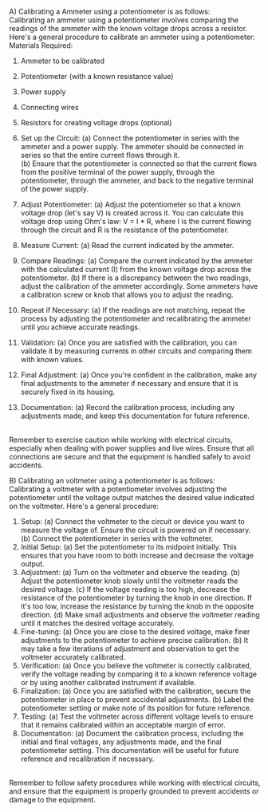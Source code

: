 A) Calibrating a Ammeter using a potentiometer is as follows:
<br>
Calibrating an ammeter using a potentiometer involves comparing the readings of the ammeter with the known voltage drops across a resistor. Here's a general procedure to calibrate an ammeter using a potentiometer:
<br>
Materials Required:
1. Ammeter to be calibrated
2. Potentiometer (with a known resistance value)
3. Power supply
4. Connecting wires
5. Resistors for creating voltage drops (optional)
1. Set up the Circuit:
   (a) Connect the potentiometer in series with the ammeter and a power supply. The ammeter should be connected in series so that the entire current flows through it.<br>
   (b) Ensure that the potentiometer is connected so that the current flows from the positive terminal of the power supply, through the potentiometer, through the ammeter, and back to the negative terminal of the power supply.
   
2. Adjust Potentiometer:
   (a) Adjust the potentiometer so that a known voltage drop (let's say V) is created across it. You can calculate this voltage drop using Ohm's law: V = I * R, where I is the current flowing through the circuit and R is the resistance of the potentiometer.
   
3. Measure Current:
   (a) Read the current indicated by the ammeter.
4. Compare Readings:
   (a) Compare the current indicated by the ammeter with the calculated current (I) from the known voltage drop across the potentiometer.
   (b) If there is a discrepancy between the two readings, adjust the calibration of the ammeter accordingly. Some ammeters have a calibration screw or knob that allows you to adjust the reading.
5. Repeat if Necessary:
   (a) If the readings are not matching, repeat the process by adjusting the potentiometer and recalibrating the ammeter until you achieve accurate readings.
6. Validation:
   (a) Once you are satisfied with the calibration, you can validate it by measuring currents in other circuits and comparing them with known values.
7. Final Adjustment:
   (a) Once you're confident in the calibration, make any final adjustments to the ammeter if necessary and ensure that it is securely fixed in its housing.
8. Documentation:
   (a) Record the calibration process, including any adjustments made, and keep this documentation for future reference.
<br>
Remember to exercise caution while working with electrical circuits, especially when dealing with power supplies and live wires. Ensure that all connections are secure and that the equipment is handled safely to avoid accidents.

<br>


B) Calibrating an voltmeter using a potentiometer is as follows:
<br>
Calibrating a voltmeter with a potentiometer involves adjusting the potentiometer until the voltage output matches the desired value indicated on the voltmeter. Here's a general procedure:
<br>
1. Setup:
   (a) Connect the voltmeter to the circuit or device you want to measure the voltage of. Ensure the circuit is powered on if necessary.
   (b) Connect the potentiometer in series with the voltmeter.
2. Initial Setup:
   (a) Set the potentiometer to its midpoint initially. This ensures that you have room to both increase and decrease the voltage output.
3. Adjustment:
   (a) Turn on the voltmeter and observe the reading.
   (b) Adjust the potentiometer knob slowly until the voltmeter reads the desired voltage.
   (c) If the voltage reading is too high, decrease the resistance of the potentiometer by turning the knob in one direction. If it's too low, increase the resistance by turning the knob in the opposite direction.
   (d) Make small adjustments and observe the voltmeter reading until it matches the desired voltage accurately.
4. Fine-tuning:
   (a) Once you are close to the desired voltage, make finer adjustments to the potentiometer to achieve precise calibration.
   (b) It may take a few iterations of adjustment and observation to get the voltmeter accurately calibrated.
5. Verification:
   (a) Once you believe the voltmeter is correctly calibrated, verify the voltage reading by comparing it to a known reference voltage or by using another calibrated instrument if available.
6. Finalization:
   (a) Once you are satisfied with the calibration, secure the potentiometer in place to prevent accidental adjustments.
   (b) Label the potentiometer setting or make note of its position for future reference.
7. Testing:
   (a) Test the voltmeter across different voltage levels to ensure that it remains calibrated within an acceptable margin of error.
8. Documentation:
   (a) Document the calibration process, including the initial and final voltages, any adjustments made, and the final potentiometer setting. This documentation will be useful for future reference and recalibration if necessary.
<br>
Remember to follow safety procedures while working with electrical circuits, and ensure that the equipment is properly grounded to prevent accidents or damage to the equipment.








